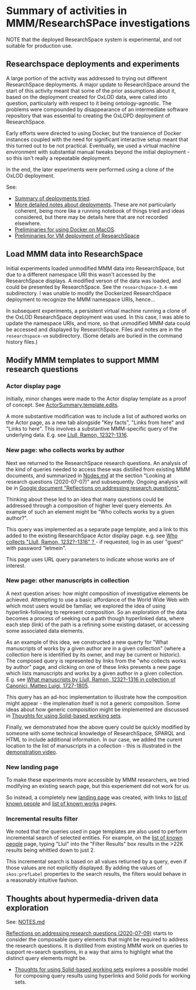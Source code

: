 # Summary of activities in MMM/ResearchSPace investigations

NOTE that the deployed ResearchSpace system is experimental, and not suitable for production use.

## Researchspace deployments and experiments

A large portion of the activity was addressed to trying out different ResearchSpace deployments.  A major update to ResearchSpace around the start of this activity meant that some of the prior assumptions about it, based on the deployment created for OxLOD data, were called into question, particularly with respect to it being ontology-agnostic.  The problems were compounded by disappearance of an intermediate software repository that was essential to creating the OxLOPD deployment of ResearchSpace.

Early efforts were directed to using Docker, but the transience of Docker instances coupled with the need for significant interactive setup meant that this turned out to be not practical.  Eventually, we used a virtual machine environment with substantial manual tweaks beyond the initial deployment - so this isn't really a repeatable deployment.

In the end, the later experiments were performed using a clone of the OxLOD deployment.

See:

- [Summary of deployments tried](./Deployment-options-review.md).
- [More detailed notes about deployments](./NOTES.md).  These are not particularly coherent, being more like a running notebook of things tried and ideas considered, but there may be details here that are not recorded elsewhere.
- [Preliminaries for using Docker on MacOS](./Docker-setup-MacOS-preliminaries.md).
- [Preliminaries for VM deployment of ResearchSpace](./researchspace-vm/README.md)


## Load MMM data into ResearchSpace

Initial experiments loaded unmodified MMM data into ResearchSpace, but due to a different namespace URI this wasn't accessed by the ResearchSpace displays.  A modified verson of the data was loaded, and could be presented by ResearchSpace.  See the `researchspace-3.4-mmm` subdirectory.  I was unable to modify the Dockerized ResearchSpace deployment to recognize the MMM namespace URIs, hence...

In subsequent experiments, a persistent virtual machine running a clone of the OxLOD ResearchSpace deployment was used.  In this case, I was able to update the namespace URIs, and more, so that unmodified MMM data could be accessed and displayed by ResearchSpace.  Files and notes are in the `researchspace-vm` subdirectory.  (Some details are buried in the command history files.)


## Modify MMM templates to support MMM research questions

### Actor display page

Initially, minor changes were made to the Actor display template as a proof of concept.  See [ActorSummary.template.edits](./ActorSummary.template.edits).

A more substantive modification was to include a list of authored works on the Actor page, as a new tab alongside "Key facts", "Links from here" and "Links to here".  This involves a substantive MMM-specific query of the underlying data.  E.g. see [Llull, Ramon, 1232?-1316](http://vm-seldon.oerc.ox.ac.uk:10214/resource/?uri=http%3A%2F%2Fldf.fi%2Fmmm%2Factor%2Fbodley_person_120696927).


### New page: who collects works by author

Next we returned to the ResearchSpace research questions.  An analysis of the kind of queries needed to access these was distilled from existing MMM documents, and summarized in [Nodes.md](./NOTES.md) at the section "Looking at research questions (2020-07-07)" and subsequently.  Ongoing analysis will be in [Google document "Reflections on addressing research questions"](https://docs.google.com/document/d/1ABrdNtaQ80xdPd1neZBuqWdCGWMbVG7ayHuTgaQZlnk/edit?usp=sharing).

Thinking about these led to an idea that many questions could be addressed through a composition of higher level query elements.  An example of such an element might be "Who collects works by a given author?".

This query was implemented as a separate page template, and a link to this added to the existing ResearchSpace Actor display page.  e.g. see [Who collects "Llull, Ramon, 1232?-1316" ? ](http://vm-seldon.oerc.ox.ac.uk:10214/resource/who_collects?actor=http://ldf.fi/mmm/actor/bodley_person_120696927&actorName=%22Llull,%20Ramon,%201232?-1316%22) - if requested, log in as user "guest" with password "letmein".

This page uses URL query parameters to indicate whose works are of interest.


### New page: other manuscripts in collection

A next question arises: how might composition of investigative elements be achieved.  Attempting to use a basic affordance of the World Wide Web with which most users would be familiar, we explored the idea of using hyperlink-following to represent composition.  So an exploration of the data becomes a process of seeking out a path though hyperlinked data, where each step (link) of the path is a refining some existing dataset, or accessing some associated data elements.

As an example of this idea, we constructed a new querty for "What manuscripts of works by a given author are in a given collection" (where a collection here is identified by its owner, and may be current or historic).  The composed query is represented by links from the "who collects works by author" page, and clicking on one of these links presents a new page which lists manuscripts and works by a given author in a given collection.  E.g. see [What manuscripts by Llull, Ramon, 1232?-1316 in collection of Canonici, Matteo Luigi, 1727-1805](http://vm-seldon.oerc.ox.ac.uk:10214/resource/mss_by_collection_author?actor=http://ldf.fi/mmm/actor/bodley_person_120696927&collector=http://ldf.fi/mmm/actor/bodley_person_2384880).

This query has an ad-hoc implementation to illustrate how the composition might appear - the implenation itself is not a generic composition.  Some ideas about how generic compoisition might be implemented are discussed in [Thoughts for using Solid-based working sets](https://github.com/gklyne/mmm-researchspace/blob/master/NOTES.md#thoughts-for-using-solid-based-working-sets).

Finally, we demonstrated how the above query could be quickly modified by someone with some technical knowledge of ResearchSpace, SPARQL and HTML to include additional information.  In our case, we added the curent location to the list of manuscripts in a collection - this is illustrated in the [demonstration video](http://annalist.net/media/researchspace_mmm.mp4).


### New landing page

To make these experiments more accessible by MMM researchers, we tried modifying an existing search page, but this experiement did not work for us.

So instead, a completely new [landing page](http://vm-seldon.oerc.ox.ac.uk:10214/resource/:MMM_landing_page) was created, with links to [list of known people](http://vm-seldon.oerc.ox.ac.uk:10214/resource/list_people) and [list of known works](http://vm-seldon.oerc.ox.ac.uk:10214/resource/list_works) pages.


### Incremental results filter

We noted that the queries used in page templates are also used to perform incremental search of selected entities.  For example, on the [list of known people](http://vm-seldon.oerc.ox.ac.uk:10214/resource/list_people) page, typing "Llul" into the "Filter Results" box results in the >22K results being whittled down to just 2.

This incremental search is based on all values retiurned by a query, even if those values are not explicitly displayed.  By adding the values of `skos:prefLabel` properties to the search results, the filters would behave in a reasonably intuitive fashion.


## Thoughts about hypermedia-driven data exploration

See: [NOTES.md](./NOTES.md)

[Reflections on addressing research questions (2020-07-09)](https://github.com/gklyne/mmm-researchspace/blob/master/NOTES.md#reflections-on-addressing-research-questions-2020-07-09) starts to consider the composable query elements that might be required to address the research questions.  It is distilled from existing MMM work on queries to support re=search questions, in a way that aims to highlight what the distinct query elements might be.

- [Thoughts for using Solid-based working sets](https://github.com/gklyne/mmm-researchspace/blob/master/NOTES.md#thoughts-for-using-solid-based-working-sets) explores a possible model for composing query results using hyperlinks and Solid pods for working sets.

